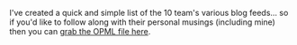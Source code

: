 I've created a quick and simple list of the 10 team's various blog feeds... so if you'd like to follow along with their personal musings (including mine) then you can [grab the OPML file here](http://www.duncanmackenzie.net/on10OPML.xml).